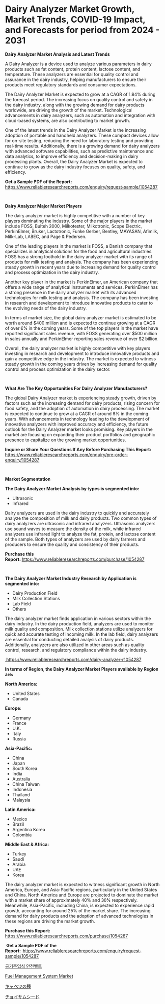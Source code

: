 <p><h1>Dairy Analyzer Market Growth, Market Trends, COVID-19 Impact, and Forecasts for period from 2024 - 2031</h1></p><p><strong>Dairy Analyzer Market Analysis and Latest Trends</strong></p>
<p><p>A Dairy Analyzer is a device used to analyze various parameters in dairy products such as fat content, protein content, lactose content, and temperature. These analyzers are essential for quality control and assurance in the dairy industry, helping manufacturers to ensure their products meet regulatory standards and consumer expectations.</p><p>The Dairy Analyzer Market is expected to grow at a CAGR of 1.84% during the forecast period. The increasing focus on quality control and safety in the dairy industry, along with the growing demand for dairy products worldwide, are driving the growth of the market. Technological advancements in dairy analyzers, such as automation and integration with cloud-based systems, are also contributing to market growth.</p><p>One of the latest trends in the Dairy Analyzer Market is the increasing adoption of portable and handheld analyzers. These compact devices allow for on-site testing, reducing the need for laboratory testing and providing real-time results. Additionally, there is a growing demand for dairy analyzers with advanced software capabilities, such as predictive maintenance and data analytics, to improve efficiency and decision-making in dairy processing plants. Overall, the Dairy Analyzer Market is expected to continue to grow as the dairy industry focuses on quality, safety, and efficiency.</p></p>
<p><strong>Get a Sample PDF of the Report:&nbsp;</strong> <a href="https://www.reliableresearchreports.com/enquiry/request-sample/1054287">https://www.reliableresearchreports.com/enquiry/request-sample/1054287</a></p>
<p>&nbsp;</p>
<p><strong>Dairy Analyzer Major Market Players</strong></p>
<p><p>The dairy analyzer market is highly competitive with a number of key players dominating the industry. Some of the major players in the market include FOSS, Bulteh 2000, Milkotester, Milkotronic, Scope Electric, PerkinElmer, Bruker, Lactotronic, Funke Gerber, Bentley, MAYASAN, Afimilk, Milk-Lab, LABEC, and Page & Pedersen.</p><p>One of the leading players in the market is FOSS, a Danish company that specializes in analytical solutions for the food and agricultural industries. FOSS has a strong foothold in the dairy analyzer market with its range of products for milk testing and analysis. The company has been experiencing steady growth in recent years due to increasing demand for quality control and process optimization in the dairy industry.</p><p>Another key player in the market is PerkinElmer, an American company that offers a wide range of analytical instruments and services. PerkinElmer has a strong presence in the dairy analyzer market with its advanced technologies for milk testing and analysis. The company has been investing in research and development to introduce innovative products to cater to the evolving needs of the dairy industry.</p><p>In terms of market size, the global dairy analyzer market is estimated to be worth around $400 million and is expected to continue growing at a CAGR of over 6% in the coming years. Some of the top players in the market have reported significant sales revenue, with FOSS generating over $500 million in sales annually and PerkinElmer reporting sales revenue of over $2 billion.</p><p>Overall, the dairy analyzer market is highly competitive with key players investing in research and development to introduce innovative products and gain a competitive edge in the industry. The market is expected to witness steady growth in the coming years driven by increasing demand for quality control and process optimization in the dairy sector.</p></p>
<p>&nbsp;</p>
<p><strong>What Are The Key Opportunities For Dairy Analyzer Manufacturers?</strong></p>
<p><p>The global Dairy Analyzer market is experiencing steady growth, driven by factors such as the increasing demand for dairy products, rising concern for food safety, and the adoption of automation in dairy processing. The market is expected to continue to grow at a CAGR of around 6% in the coming years. With advancements in technology leading to the development of innovative analyzers with improved accuracy and efficiency, the future outlook for the Dairy Analyzer market looks promising. Key players in the market are focusing on expanding their product portfolios and geographic presence to capitalize on the growing market opportunities.</p></p>
<p><strong>Inquire or Share Your Questions If Any Before Purchasing This Report:</strong> <a href="https://www.reliableresearchreports.com/enquiry/pre-order-enquiry/1054287">https://www.reliableresearchreports.com/enquiry/pre-order-enquiry/1054287</a></p>
<p>&nbsp;</p>
<p><strong>Market Segmentation</strong></p>
<p><strong>The Dairy Analyzer Market Analysis by types is segmented into:</strong></p>
<p><ul><li>Ultrasonic</li><li>Infrared</li></ul></p>
<p><p>Dairy analyzers are used in the dairy industry to quickly and accurately analyze the composition of milk and dairy products. Two common types of dairy analyzers are ultrasonic and infrared analyzers. Ultrasonic analyzers use sound waves to measure the density of the milk, while infrared analyzers use infrared light to analyze the fat, protein, and lactose content of the sample. Both types of analyzers are used by dairy farmers and producers to ensure the quality and consistency of their products.</p></p>
<p><strong>Purchase this Report:&nbsp;</strong><a href="https://www.reliableresearchreports.com/purchase/1054287">https://www.reliableresearchreports.com/purchase/1054287</a></p>
<p>&nbsp;</p>
<p><strong>The Dairy Analyzer Market Industry Research by Application is segmented into:</strong></p>
<p><ul><li>Dairy Production Field</li><li>Milk Collection Stations</li><li>Lab Field</li><li>Others</li></ul></p>
<p><p>The dairy analyzer market finds application in various sectors within the dairy industry. In the dairy production field, analyzers are used to monitor milk quality and composition. Milk collection stations utilize analyzers for quick and accurate testing of incoming milk. In the lab field, dairy analyzers are essential for conducting detailed analysis of dairy products. Additionally, analyzers are also utilized in other areas such as quality control, research, and regulatory compliance within the dairy industry.</p></p>
<p><a href="https://www.reliableresearchreports.com/dairy-analyzer-r1054287">&nbsp;https://www.reliableresearchreports.com/dairy-analyzer-r1054287</a></p>
<p><strong>In terms of Region, the Dairy Analyzer Market Players available by Region are:</strong></p>
<p>
    <p> <strong> North America: </strong>
        <ul>
            <li>United States</li>
            <li>Canada</li>
        </ul>
        </p> 
    <p> <strong> Europe: </strong>
        <ul>
            <li>Germany</li>
            <li>France</li>
            <li>U.K.</li>
            <li>Italy</li>
            <li>Russia</li>
        </ul>
        </p> 
    <p> <strong> Asia-Pacific: </strong>
        <ul>
            <li>China</li>
            <li>Japan</li>
            <li>South Korea</li>
            <li>India</li>
            <li>Australia</li>
            <li>China Taiwan</li>
            <li>Indonesia</li>
            <li>Thailand</li>
            <li>Malaysia</li>
        </ul>
        </p> 
    <p> <strong> Latin America: </strong>
        <ul>
            <li>Mexico</li>
            <li>Brazil</li>
            <li>Argentina Korea</li>
            <li>Colombia</li>
        </ul>
        </p> 
    <p> <strong> Middle East & Africa: </strong>
        <ul>
            <li>Turkey</li>
            <li>Saudi</li>
            <li>Arabia</li>
            <li>UAE</li>
            <li>Korea</li>
        </ul>
    </p>
    </p>
<p><p>The dairy analyzer market is expected to witness significant growth in North America, Europe, and Asia-Pacific regions, particularly in the United States and China. North America and Europe are projected to dominate the market with a market share of approximately 40% and 30% respectively. Meanwhile, Asia-Pacific, including China, is expected to experience rapid growth, accounting for around 25% of the market share. The increasing demand for dairy products and the adoption of advanced technologies in these regions are driving the market growth.</p></p>
<p><strong>Purchase this Report: </strong><a href="https://www.reliableresearchreports.com/purchase/1054287">https://www.reliableresearchreports.com/purchase/1054287</a></p>
<p>&nbsp;<strong>Get a Sample PDF of the Report:&nbsp;&nbsp;</strong><a href="https://www.reliableresearchreports.com/enquiry/request-sample/1054287">https://www.reliableresearchreports.com/enquiry/request-sample/1054287</a></p>
<p><strong></strong></p>
<p><p><a href="https://github.com/RichardLueilwitz787/Market-Research-Report-List-1/blob/main/126924519749.md">공기주입식 안전벨트</a></p><p><a href="https://github.com/Sherrillcrooksxa8i18ucf2m/Market-Research-Report-List-2/blob/main/fuel-management-system-market.md">Fuel Management System Market</a></p><p><a href="https://github.com/Calvi3ynJerde867/Market-Research-Report-List-1/blob/main/557477321200.md">キャベツの種</a></p><p><a href="https://github.com/JacksonWiza1924/Market-Research-Report-List-1/blob/main/374752921201.md">チョイサムシード</a></p></p>